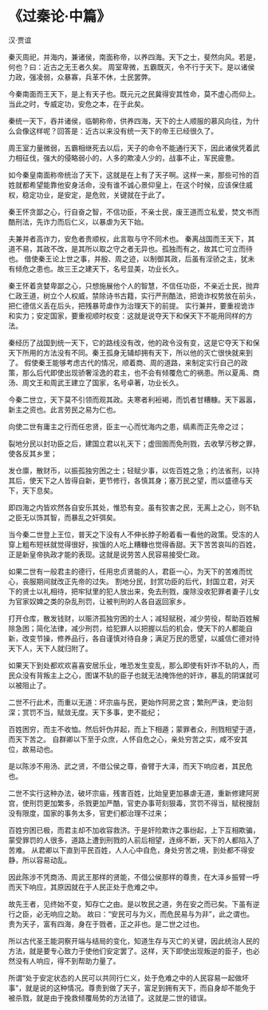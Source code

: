 <link href="../../css/style.css" rel="stylesheet" type="text/css" />

# 《过秦论·中篇》

<span class="r">汉·贾谊

<div class="p">

秦灭周祀，并海内，兼诸侯，南面称帝，以养四海。天下之士，斐然向风。若是，何也？曰：近古之无王者久矣。
周室卑微，五霸既灭，令不行于天下。是以诸侯力政，强凌弱，众暴寡，兵革不休，士民罢弊。

今秦南面而王天下，是上有天子也。既元元之民冀得安其性命，莫不虚心而仰上。当此之时，专威定功，安危之本，在于此矣。

<div class="translation">

秦统一天下，吞并诸侯，临朝称帝，供养四海，天下的士人顺服的慕风向往，为什么会像这样呢？回答是：近古以来没有统一天下的帝王已经很久了。

周王室力量微弱，五霸相继死去以后，天子的命令不能通行天下，因此诸侯凭着武力相征伐，强大的侵略弱小的，人多的欺凌人少的，战事不止，军民疲惫。

如今秦皇南面称帝统治了天下，这就是在上有了天子啊。这样一来，那些可怜的百姓就都希望能靠他安身活命，没有谁不诚心景仰皇上，在这个时候，应该保住威权，稳定功业，是安定，是危败，关键就在于此了。

</div>

秦王怀贪鄙之心，行自奋之智，不信功臣，不亲士民，废王道而立私爱，焚文书而酷刑法，先诈力而后仁义，以暴虐为天下始。

夫兼并者高诈力，安危者贵顺权，此言取与守不同术也。
秦离战国而王天下，其道不易，其政不改，是其所以取之守之者无异也。孤独而有之，故其亡可立而待也。
借使秦王论上世之事，并殷、周之迹，以制御其政，后虽有淫骄之主，犹未有倾危之患也。故三王之建天下，名号显美，功业长久。

<div class="translation">

秦王怀着贪婪卑鄙之心，只想施展他个人的智慧，不信任功臣，不亲近士民，抛弃仁政王道，树立个人权威，禁除诗书古籍，实行严刑酷法，把诡诈权势放在前头，把仁德信义丢在后头，把残暴苛虐作为治理天下的前提。
实行兼并，要重视诡诈和实力；安定国家，要重视顺时权变：这就是说夺天下和保天下不能用同样的方法。

秦经历了战国到统一天下，它的路线没有改，他的政令没有变，这是它夺天下和保天下所用的方法没有不同。秦王孤身无辅却拥有天下，所以他的灭亡很快就来到了。
假使秦王能够考虑古代的情况，顺着商、周的道路，来制定实行自己的政策，那么后代即使出现骄奢淫逸的君主，也不会有倾覆危亡的祸患。所以夏禹、商汤、周文王和周武王建立了国家，名号卓著，功业长久。

</div>

今秦二世立，天下莫不引领而观其政。夫寒者利裋褐，而饥者甘糟糠。天下嚣嚣，新主之资也。此言劳民之易为仁也。

向使二世有庸主之行而任忠贤，臣主一心而忧海内之患，缟素而正先帝之过；

裂地分民以封功臣之后，建国立君以礼天下；虚囹圄而免刑戮，去收孥污秽之罪，使各反其乡里；

发仓廪，散财币，以振孤独穷困之士；轻赋少事，以佐百姓之急；约法省刑，以持其后，使天下之人皆得自新，更节修行，各慎其身；塞万民之望，而以盛德与天下，天下息矣。

即四海之内皆欢然各自安乐其处，惟恐有变。虽有狡害之民，无离上之心，则不轨之臣无以饰其智，而暴乱之奸弭矣。

<div class="translation">

当今秦二世登上王位，普天之下没有人不伸长脖子盼着看一看他的政策。受冻的人穿上粗布短袄就觉得很好，挨饿的人吃上糟糠也觉得香甜。天下苦苦哀叫的百姓，正是新皇帝执政才能的表现。这就是说劳苦人民容易接受仁政。

如果二世有一般君主的德行，任用忠贞贤能的人，君臣一心，为天下的苦难而忧心，丧服期间就改正先帝的过失。
割地分民，封赏功臣的后代，封国立君，对天下的贤士以礼相待，把牢狱里的犯人放出来，免去刑戮，废除没收犯罪者妻子儿女为官家奴婢之类的杂乱刑罚，让被判刑的人各自返回家乡。

打开仓库，散发钱财，以赈济孤独穷困的士人；减轻赋税，减少劳役，帮助百姓解除急困；简化法律，减少刑罚，给犯罪人以把握以后的机会，使天下的人都能自新，改变节操，修养品行，各自谨慎对待自身；满足万民的愿望，以威信仁德对待天下人，天下人就归附了。

如果天下到处都欢欢喜喜安居乐业，唯恐发生变乱，那么即使有奸诈不轨的人，而民众没有背叛主上之心，图谋不轨的臣子也就无法掩饰他的奸诈，暴乱的阴谋就可以被阻止了。

</div>

二世不行此术，而重以无道：坏宗庙与民，更始作阿房之宫；繁刑严诛，吏治刻深；赏罚不当，赋敛无度。天下多事，吏不能纪；

百姓困穷，而主不收恤。然后奸伪并起，而上下相遁；蒙罪者众，刑戮相望于道，而天下苦之。
自群卿以下至于众庶，人怀自危之心，亲处穷苦之实，咸不安其位，故易动也。

是以陈涉不用汤、武之贤，不借公侯之尊，奋臂于大泽，而天下响应者，其民危也。

<div class="translation">

二世不实行这种办法，破坏宗庙，残害百姓，比始皇更加暴虐无道，重新修建阿房宫，使刑罚更加繁多，杀戮更加严酷，官吏办事苛刻狠毒，赏罚不得当，赋税搜刮没有限度，国家的事务太多，官吏们都治理不过来；

百姓穷困已极，而君主却不加收容救济。于是奸险欺诈之事纷起，上下互相欺骗，蒙受罪罚的人很多，道路上遭到刑戮的人前后相望，连绵不断，天下的人都陷入了苦难。
从君卿以下直到平民百姓，人人心中自危，身处穷苦之境，到处都不得安静，所以容易动乱。

因此陈涉不凭商汤、周武王那样的贤能，不借公侯那样的尊贵，在大泽乡振臂一呼而天下响应，其原因就在于人民正处于危难之中。

</div>

故先王者，见终始不变，知存亡之由。是以牧民之道，务在安之而已矣。下虽有逆行之臣，必无响应之助。
故曰：“安民可与为义，而危民易与为非”，此之谓也。贵为天子，富有四海，身在于戮者，正之非也。是二世之过也。

<div class="translation">

所以古代圣王能洞察开端与结局的变化，知道生存与灭亡的关键，因此统治人民的方法，就是要专心致力于使他们安定罢了。这样，天下即使出现叛逆的臣子，也必然没有人响应，得不到帮助力量了。

所谓“处于安定状态的人民可以共同行仁义，处于危难之中的人民容易一起做坏事”，就是说的这种情况。尊贵到做了天子，富足到拥有天下，而自身却不能免于被杀戮，就是由于挽救倾覆局势的方法错了。这就是二世的错误。

</div>

